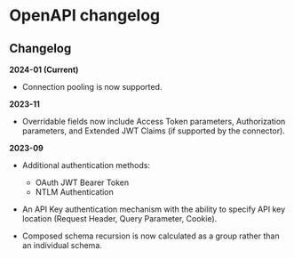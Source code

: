 # OpenAPI changelog

<head>
  <meta name="guidename" content="Integration"/>
  <meta name="context" content="GUID-1eae631f-1a66-4d5b-8f47-79064718d89d"/>
</head>

## Changelog

**2024-01 (Current)**

- Connection pooling is now supported.

**2023-11**

- Overridable fields now include Access Token parameters, Authorization parameters, and Extended JWT Claims (if supported by the connector).

**2023-09**

-   Additional authentication methods:
    - OAuth JWT Bearer Token
    - NTLM Authentication

-   An API Key authentication mechanism with the ability to specify API key location (Request Header, Query Parameter, Cookie).

-   Composed schema recursion is now calculated as a group rather than an individual schema.